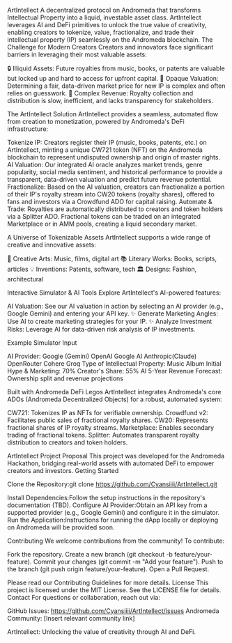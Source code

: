 ArtIntellect
A decentralized protocol on Andromeda that transforms Intellectual Property into a liquid, investable asset class.
ArtIntellect leverages AI and DeFi primitives to unlock the true value of creativity, enabling creators to tokenize, value, fractionalize, and trade their intellectual property (IP) seamlessly on the Andromeda blockchain.
The Challenge for Modern Creators
Creators and innovators face significant barriers in leveraging their most valuable assets:

🔒 Illiquid Assets: Future royalties from music, books, or patents are valuable but locked up and hard to access for upfront capital.
🤔 Opaque Valuation: Determining a fair, data-driven market price for new IP is complex and often relies on guesswork.
💸 Complex Revenue: Royalty collection and distribution is slow, inefficient, and lacks transparency for stakeholders.

The ArtIntellect Solution
ArtIntellect provides a seamless, automated flow from creation to monetization, powered by Andromeda's DeFi infrastructure:

Tokenize IP: Creators register their IP (music, books, patents, etc.) on ArtIntellect, minting a unique CW721 token (NFT) on the Andromeda blockchain to represent undisputed ownership and origin of master rights.
AI Valuation: Our integrated AI oracle analyzes market trends, genre popularity, social media sentiment, and historical performance to provide a transparent, data-driven valuation and predict future revenue potential.
Fractionalize: Based on the AI valuation, creators can fractionalize a portion of their IP's royalty stream into CW20 tokens (royalty shares), offered to fans and investors via a Crowdfund ADO for capital raising.
Automate & Trade: Royalties are automatically distributed to creators and token holders via a Splitter ADO. Fractional tokens can be traded on an integrated Marketplace or in AMM pools, creating a liquid secondary market.

A Universe of Tokenizable Assets
ArtIntellect supports a wide range of creative and innovative assets:

🎨 Creative Arts: Music, films, digital art
📚 Literary Works: Books, scripts, articles
💡 Inventions: Patents, software, tech
🏛️ Designs: Fashion, architectural

Interactive Simulator & AI Tools
Explore ArtIntellect's AI-powered features:

AI Valuation: See our AI valuation in action by selecting an AI provider (e.g., Google Gemini) and entering your API key.
✨ Generate Marketing Angles: Use AI to create marketing strategies for your IP.
✨ Analyze Investment Risks: Leverage AI for data-driven risk analysis of IP investments.

Example Simulator Input

AI Provider: Google (Gemini) 
OpenAI
Google AI
Anthropic(Claude)
OpenRouter
Cohere
Groq
Type of Intellectual Property: Music Album
Initial Hype & Marketing: 70%
Creator's Share: 55%
AI 5-Year Revenue Forecast: Ownership split and revenue projections

Built with Andromeda DeFi Legos
ArtIntellect integrates Andromeda's core ADOs (Andromeda Decentralized Objects) for a robust, automated system:

CW721: Tokenizes IP as NFTs for verifiable ownership.
Crowdfund v2: Facilitates public sales of fractional royalty shares.
CW20: Represents fractional shares of IP royalty streams.
Marketplace: Enables secondary trading of fractional tokens.
Splitter: Automates transparent royalty distribution to creators and token holders.

ArtIntellect Project Proposal
This project was developed for the Andromeda Hackathon, bridging real-world assets with automated DeFi to empower creators and investors.
Getting Started

Clone the Repository:git clone https://github.com/Cyansiiii/ArtIntellect.git


Install Dependencies:Follow the setup instructions in the repository's documentation (TBD).
Configure AI Provider:Obtain an API key from a supported provider (e.g., Google Gemini) and configure it in the simulator.
Run the Application:Instructions for running the dApp locally or deploying on Andromeda will be provided soon.

Contributing
We welcome contributions from the community! To contribute:

Fork the repository.
Create a new branch (git checkout -b feature/your-feature).
Commit your changes (git commit -m "Add your feature").
Push to the branch (git push origin feature/your-feature).
Open a Pull Request.

Please read our Contributing Guidelines for more details.
License
This project is licensed under the MIT License. See the LICENSE file for details.
Contact
For questions or collaboration, reach out via:

GitHub Issues: https://github.com/Cyansiiii/ArtIntellect/issues
Andromeda Community: [Insert relevant community link]


ArtIntellect: Unlocking the value of creativity through AI and DeFi.
